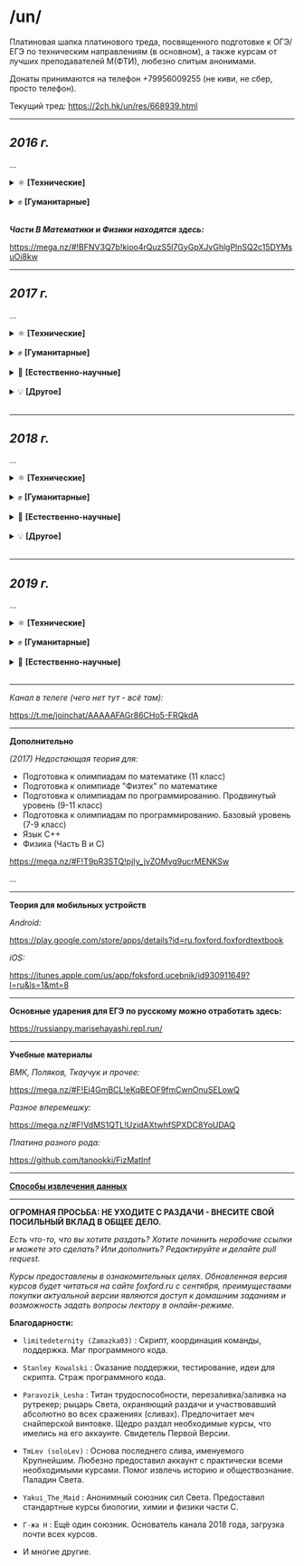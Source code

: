 ﻿# /un/

Платиновая шапка платинового треда, посвященного подготовке к ОГЭ/ЕГЭ по техническим направлениям (в основном), а также курсам от лучших преподавателей М(ФТИ), любезно слитым анонимами.

Донаты принимаются на телефон +79956009255 (не киви, не сбер, просто телефон).

Текущий тред: https://2ch.hk/un/res/668939.html

---

## **_2016 г._**

...

<details>
<summary>⚛️ <b>[Технические]</b></summary>

- [Математика. Подготовка к ЕГЭ. Часть С](https://unblocker.now.sh/?url=aHR0cHM6Ly9ydXRyYWNrZXIub3JnL2ZvcnVtL3ZpZXd0b3BpYy5waHA/dD01MjU3MjM1)

- [Физика. Подготовка к ЕГЭ. Часть С](https://unblocker.now.sh/?url=aHR0cHM6Ly9ydXRyYWNrZXIub3JnL2ZvcnVtL3ZpZXd0b3BpYy5waHA/dD01MjU3MjQ5)

- [Информатика. Экспресс-подготовка к ЕГЭ](https://unblocker.now.sh/?url=aHR0cHM6Ly9ydXRyYWNrZXIub3JnL2ZvcnVtL3ZpZXd0b3BpYy5waHA/dD01MjU3MjIw)

- [Алгебра. 10 класс](https://unblocker.now.sh/?url=aHR0cHM6Ly9ydXRyYWNrZXIub3JnL2ZvcnVtL3ZpZXd0b3BpYy5waHA/dD01NDI3MjU0)

- [Геометрия. 10 класс](https://unblocker.now.sh/?url=aHR0cHM6Ly9ydXRyYWNrZXIub3JnL2ZvcnVtL3ZpZXd0b3BpYy5waHA/dD01NDI5Mzcw)

</details>
<br>
<details>
<summary>✊ <b>[Гуманитарные]</b></summary>

- [Русский Язык. Подготовка к ЕГЭ. Сочинение](https://unblocker.now.sh/?url=aHR0cHM6Ly9ydXRyYWNrZXIub3JnL2ZvcnVtL3ZpZXd0b3BpYy5waHA/dD01MjU3MjYz)

- [Экспресс-курс. Учи английский легко.](https://cloud.mail.ru/public/6og2/YZeFbTwYT/)

</details>
<br>

**_Части B Математики и Физики находятся здесь:_**

https://mega.nz/#!BFNV3Q7b!kioo4rQuzS5l7GyGpXJyGhlgPlnSQ2c15DYMsuOi8kw

---

## **_2017 г._**

...

<details>
<summary>⚛️ <b>[Технические]</b></summary>

- [Подготовка к ОГЭ. Физика](https://unblocker.now.sh/?url=aHR0cHM6Ly9ydXRyYWNrZXIub3JnL2ZvcnVtL3ZpZXd0b3BpYy5waHA/dD01NDQ2NjMz)

- [Подготовка к олимпиадам. Математика. 9 класс](https://unblocker.now.sh/?url=aHR0cHM6Ly9ydXRyYWNrZXIub3JnL2ZvcnVtL3ZpZXd0b3BpYy5waHA/dD01NDQ2NjMy)

- [Экспресс-подготовка к ОГЭ. Физика](https://unblocker.now.sh/?url=aHR0cHM6Ly9ydXRyYWNrZXIub3JnL2ZvcnVtL3ZpZXd0b3BpYy5waHA/dD01NDQ2NjIx)

- [Подготовка к ОГЭ. Математика](https://unblocker.now.sh/?url=aHR0cHM6Ly9ydXRyYWNrZXIub3JnL2ZvcnVtL3ZpZXd0b3BpYy5waHA/dD01NDQ2NjM1)

- [Экспресс-подготовка к ОГЭ. Математика](https://unblocker.now.sh/?url=aHR0cHM6Ly9ydXRyYWNrZXIub3JnL2ZvcnVtL3ZpZXd0b3BpYy5waHA/dD01NDQ2NjIz)

- [Углубленный курс. Алгебра](https://unblocker.now.sh/?url=aHR0cHM6Ly9ydXRyYWNrZXIub3JnL2ZvcnVtL3ZpZXd0b3BpYy5waHA/dD01NDQ2NjI3)

- [Углубленный курс. Геометрия](https://unblocker.now.sh/?url=aHR0cHM6Ly9ydXRyYWNrZXIub3JnL2ZvcnVtL3ZpZXd0b3BpYy5waHA/dD01NDQ2NjI2)

- [Подготовка к олимпиадам "Физтех" по математике](https://unblocker.now.sh/?url=aHR0cHM6Ly9ydXRyYWNrZXIub3JnL2ZvcnVtL3ZpZXd0b3BpYy5waHA/dD01NDE4MTk2)

- [Подготовка к олимпиадам "Физтех" по физике](https://unblocker.now.sh/?url=aHR0cHM6Ly9ydXRyYWNrZXIub3JnL2ZvcnVtL3ZpZXd0b3BpYy5waHA/dD01NDQxMjQw)

- [Подготовка к олимпиадам по математике](https://unblocker.now.sh/?url=aHR0cHM6Ly9ydXRyYWNrZXIub3JnL2ZvcnVtL3ZpZXd0b3BpYy5waHA/dD01NDE4MTA4)

- [Подготовка к олимпиадам по физике](https://unblocker.now.sh/?url=aHR0cHM6Ly9ydXRyYWNrZXIub3JnL2ZvcnVtL3ZpZXd0b3BpYy5waHA/dD01NDQyNjg3)

- [Программирование (9-11 классы). Подготовка к олимпиадам, базовый уровень](https://unblocker.now.sh/?url=aHR0cHM6Ly9ydXRyYWNrZXIub3JnL2ZvcnVtL3ZpZXd0b3BpYy5waHA/dD01NDQ0NDM3)

- [Программирование (9-11 классы). Подготовка к олимпиадам, продвинутый уровень](https://unblocker.now.sh/?url=aHR0cHM6Ly9ydXRyYWNrZXIub3JnL2ZvcnVtL3ZpZXd0b3BpYy5waHA/dD01NDE3MzE0)

- [Математика. Подготовка к ЕГЭ / Часть С](https://unblocker.now.sh/?url=aHR0cHM6Ly9ydXRyYWNrZXIub3JnL2ZvcnVtL3ZpZXd0b3BpYy5waHA/dD01NDE3ODg2)

- [Математика. Экспресс-подготовка к ЕГЭ / Часть С](https://unblocker.now.sh/?url=aHR0cHM6Ly9ydXRyYWNrZXIub3JnL2ZvcnVtL3ZpZXd0b3BpYy5waHA/dD01NDQ0NTEw)

- [Математика. Экспресс-подготовка к ЕГЭ / Часть B](https://unblocker.now.sh/?url=aHR0cHM6Ly9ydXRyYWNrZXIub3JnL2ZvcnVtL3ZpZXd0b3BpYy5waHA/dD01NDQ0OTYw)

- [Физика. Экспресс-подготовка к ЕГЭ / Часть С](https://unblocker.now.sh/?url=aHR0cHM6Ly9ydXRyYWNrZXIub3JnL2ZvcnVtL3ZpZXd0b3BpYy5waHA/dD01NDQ0OTUz)

- [Физика. Экспресс-подготовка к ЕГЭ / Часть B](https://unblocker.now.sh/?url=aHR0cHM6Ly9ydXRyYWNrZXIub3JnL2ZvcnVtL3ZpZXd0b3BpYy5waHA/dD01NDQ0OTU0)

- [Информатика. Подготовка к ЕГЭ](https://unblocker.now.sh/?url=aHR0cHM6Ly9ydXRyYWNrZXIub3JnL2ZvcnVtL3ZpZXd0b3BpYy5waHA/dD01NDE3ODA3)

- [Изучение языков С и С++ / Язык С++](https://unblocker.now.sh/?url=aHR0cHM6Ly9ydXRyYWNrZXIub3JnL2ZvcnVtL3ZpZXd0b3BpYy5waHA/dD01NDE3ODI4)

- [Web-программирование](https://unblocker.now.sh/?url=aHR0cHM6Ly9ydXRyYWNrZXIub3JnL2ZvcnVtL3ZpZXd0b3BpYy5waHA/dD01NDE4NDM3)

- [Программирование на языке Python](https://unblocker.now.sh/?url=aHR0cHM6Ly9ydXRyYWNrZXIub3JnL2ZvcnVtL3ZpZXd0b3BpYy5waHA/dD01NDQ0NDIz)

</details>
<br>
<details>
<summary>✊ <b>[Гуманитарные]</b></summary>

- [Подготовка к ОГЭ. Обществознание](https://unblocker.now.sh/?url=aHR0cHM6Ly9ydXRyYWNrZXIub3JnL2ZvcnVtL3ZpZXd0b3BpYy5waHA/dD01NDQ2NjM0)

- [Подготовка к олимпиадам. Обществознание](https://unblocker.now.sh/?url=aHR0cHM6Ly9ydXRyYWNrZXIub3JnL2ZvcnVtL3ZpZXd0b3BpYy5waHA/dD01NDQ2NjMw)

- [Русский язык. Подготовка к ЕГЭ. Часть 1](https://unblocker.now.sh/?url=aHR0cHM6Ly9ydXRyYWNrZXIub3JnL2ZvcnVtL3ZpZXd0b3BpYy5waHA/dD01NDQ0NDA5)

- [Русский язык. Экспресс-подготовка к ЕГЭ. Часть 1](https://unblocker.now.sh/?url=aHR0cHM6Ly9ydXRyYWNrZXIub3JnL2ZvcnVtL3ZpZXd0b3BpYy5waHA/dD01NDQ0OTU3)

- [Русский язык. Сочинение. Экспресс-подготовка к ЕГЭ](https://unblocker.now.sh/?url=aHR0cHM6Ly9ydXRyYWNrZXIub3JnL2ZvcnVtL3ZpZXd0b3BpYy5waHA/dD01NDQ0NDQ5)

- [Английский язык. Подготовка к ЕГЭ](https://unblocker.now.sh/?url=aHR0cHM6Ly9ydXRyYWNrZXIub3JnL2ZvcnVtL3ZpZXd0b3BpYy5waHA/dD01NDQ0NDE5)

- [Английский язык. Экспресс-подготовка к ЕГЭ](https://unblocker.now.sh/?url=aHR0cHM6Ly9ydXRyYWNrZXIub3JnL2ZvcnVtL3ZpZXd0b3BpYy5waHA/dD01NDQ0NDM0)

- [Стань сильнее. Pre-Intermediate (A2-B1)](https://unblocker.now.sh/?url=aHR0cHM6Ly9ydXRyYWNrZXIub3JnL2ZvcnVtL3ZpZXd0b3BpYy5waHA/dD01NDQ0NDEy)

- [Обществознание. Экспресс-подготовка к ЕГЭ](https://unblocker.now.sh/?url=aHR0cHM6Ly9ydXRyYWNrZXIub3JnL2ZvcnVtL3ZpZXd0b3BpYy5waHA/dD01NDQ0MzA3)

- [Обществознание. Подготовка к ЕГЭ](https://unblocker.now.sh/?url=aHR0cHM6Ly9ydXRyYWNrZXIub3JnL2ZvcnVtL3ZpZXd0b3BpYy5waHA/dD01NDQ0MzAz)

- [Обществознание. Подготовка к олимпиадам](https://mega.nz/#F!Vv4AmCpS!ClUpGarpD8yXyrx1MEoeLQ)

- [История. Подготовка к ЕГЭ](https://mega.nz/#F!NyxmnDzT!x9kTW9VsdY28oCT4KvNBBA)

</details>
<br>
<details>
<summary>🔬 <b>[Естественно-научные]</b></summary>

- [Биология. Подготовка к ЕГЭ](https://unblocker.now.sh/?url=aHR0cHM6Ly9ydXRyYWNrZXIub3JnL2ZvcnVtL3ZpZXd0b3BpYy5waHA/dD01NDM4ODA1)

- [Биология. Экспресс-подготовка к ЕГЭ](https://unblocker.now.sh/?url=aHR0cHM6Ly9ydXRyYWNrZXIub3JnL2ZvcnVtL3ZpZXd0b3BpYy5waHA/dD01NDQ0NDE0)

- [Биология. Подготовка к олимпиадам](https://unblocker.now.sh/?url=aHR0cHM6Ly9ydXRyYWNrZXIub3JnL2ZvcnVtL3ZpZXd0b3BpYy5waHA/dD01NDQ1MDA1)

- [Химия. Подготовка к ЕГЭ](https://unblocker.now.sh/?url=aHR0cHM6Ly9ydXRyYWNrZXIub3JnL2ZvcnVtL3ZpZXd0b3BpYy5waHA/dD01NDQxMTE4)

- [Химия. Подоготовка к олимпиадам](https://unblocker.now.sh/?url=aHR0cHM6Ly9ydXRyYWNrZXIub3JnL2ZvcnVtL3ZpZXd0b3BpYy5waHA/dD01NDQ0NDI2)

- [Химия. Экспресс-подготовка к ЕГЭ](https://unblocker.now.sh/?url=aHR0cHM6Ly9ydXRyYWNrZXIub3JnL2ZvcnVtL3ZpZXd0b3BpYy5waHA/dD01NDQ0NTAw)

</details>
<br>
<details>
<summary>💡 <b>[Другое]</b></summary>

- [Словесность. Работа с информацией](https://unblocker.now.sh/?url=aHR0cHM6Ly9ydXRyYWNrZXIub3JnL2ZvcnVtL3ZpZXd0b3BpYy5waHA/dD01NDQ2ODMy)

- -

</details>
<br>

---

## **_2018 г._**

...

<details>
<summary>⚛️ <b>[Технические]</b></summary>

- [Подготовка к ОГЭ. Математика. 9 класс](https://cloud.mail.ru/public/95XE/g3e1XZCrE)

- Подготовка к олимпиадам. Математика. 9 класс:

  - [Видео](https://mega.nz/#F!br4g1CRb!Yi_hw2wmK4BPe7fXCQmA4Q)
  - [Д/З](https://yadi.sk/d/dNIoDTyW3ajwh7)

- [Подготовка к ОГЭ. Физика. 9 класс](https://mega.nz/#F!qfxHUA7I!vV1DaKK0-tUVxo4ocBBA3A)

- [Геометрия. Углубленный уровень. 10 класс](https://yadi.sk/d/-Rv0BQU-3aYjgM)

- Подготовка к ЕГЭ. Математика. 10 класс:

  - [Видео](https://mega.nz/#F!vagE3aCa!i20C7ttAZavCPhe4SAfqeg)
  - [Д/З](https://yadi.sk/d/Ij3LuPWs3aUjTn)

- Подготовка к ЕГЭ. Математика. C-часть:

  - [Презентации](https://mega.nz/#F!HXgwTLzQ!5VgTKJvGKh_3VxfNctx9HQ)
  - [Видео](https://mega.nz/#F!Ln40BSpa!ciyrGIRZhD6vsn-x0EMUUA)
  - [Д/З](https://yadi.sk/d/ll2e8ATk3a3xPB)

- Экспресс-подготовка к ЕГЭ. Математика. В-часть.

- Экспресс-подготовка к ЕГЭ. Математика. С-часть.

- Физика. Подготовка к ЕГЭ. С-часть:

  - [Презентации](https://mega.nz/#F!bOp2FbrJ!eR7EbmgcBX82xEVJZpY4QA)
  - [Видео](https://mega.nz/#F!vrhllCKB!Mo5ebF8JJGsULfJgu3f9Lg)
  - [Д/З](https://mega.nz/#F!nWJAHQDI!mjP9Z_C7LuSTgkZW0Nm-0w)

- [Физика. Экспресс-подготовка к ЕГЭ. С-часть](https://yadi.sk/d/JCp76aCp3aVxHd)

- [Физика. Экспресс-подготовка к ЕГЭ. В-часть](https://yadi.sk/d/jlvSYm5t3aVhqQ)

- [Математика. Подготовка к олимпиаде Физтех](https://yadi.sk/d/PFwGVYZn3aWX9x)

- Курс подготовки к олимпиадам «Ломоносов», ОММО, ПВГ по математике:

  - [Теория](https://cloud.mail.ru/public/26aB/YRvzhyJe1)
  - [Видео](https://mega.nz/#F!ezxWSCaL!3XPe3dRspzkoL74uVz_tLg)

- Физика. Подготовка к олимпиаде Физтех:

  - [Видео](https://mega.nz/#F!XWBAHQLZ!bFdDHnqx1uUq0h7gLxdfxw)
  - [Д/З](https://yadi.sk/d/h7kaU9Mj3a5fGa)

- Физика. Подготовка к олимпиадам. 10 класс:

  - [Видео](https://mega.nz/#F!nvhniQxD!5p07SQGsfjOGsZ0T-A2u1w)
  - [Д/З](https://yadi.sk/d/BzMMJBXl3aNgiv)

- [Физика. Подготовка к олимпиадам. 9 класс](https://yadi.sk/d/DNN651RR3aC5Qa)

- [Физика. Подготовка к олимпиадам. 8 класс](https://yadi.sk/d/eum01uh1tzdlcw)

- Информатика. Подготовка к ЕГЭ.

- [Информатика. Подготовка к олимпиадам](https://mega.nz/#F!zS431KpL!9J9wwxYsf49aw5Jbd-Py4Q)

- Мини-курс по математике "Векторный метод в пространстве"

- Мини-курс по математике "Логарифм и экспонента"

- [Мини-курс по математике "Теория вероятностей"](https://cloud.mail.ru/public/99iR/ydhDPcVQm)

- [Мини-курс по математике "Сравнения по модулю"](https://cloud.mail.ru/public/4qPd/N65dNQCNP)

- [Интенсивный курс по математике "Задачи с параметрами на ЕГЭ"](https://yadi.sk/d/Ban_jjxM3WbeQY)

- [Интенсивный курс по математике "Задачи по теории чисел на ЕГЭ"](https://yadi.sk/d/LfusFOrL3WbkxS)

- Мини-курс по физике "Магнетизм и электромагнитная индукция":

  - [Видео](https://yadi.sk/d/qTfLE88L3WYDwV)
  - [Д/З](https://mega.nz/#F!Di5HWB5C!6qxfCkgSms6ulB-EzThz7w)

- Мини-курс по физике "Метод потенциалов":

  - [Видео](https://cloud.mail.ru/public/9ksB/xhg2QYGsx)
  - [Д/З](https://yadi.sk/d/2pezugnf3aXrUR)

- [Мини-курс по физике "Олимпиадная механика"](https://cloud.mail.ru/public/2Eu5/zkaih3SBm)

- [Мини-курс по физике "Эксперементальный практикум по гидростатике"](https://cloud.mail.ru/public/F8Pi/TuJj8LMxm)

- [Мини-курс по физике "Эксперементальный практикум по тепловым и электрическим явлениям"](https://cloud.mail.ru/public/5vvV/qWLiAi5kx)

- Мини-курс по физике "Разные подходы к решению задач по гидростатике":

  - [Видео](https://cloud.mail.ru/public/JZCp/p3eiaBapy)
  - [Д/З](https://yadi.sk/d/oWVeHXOp3aXrUh)

- [Курс по программированию в среде "Swift Playgrounds"](https://yadi.sk/d/JMhZwtQO3Uf9aU)

- Язык Python

- [Язык С++](https://mega.nz/#F!f3ZlwYIJ!5Mc6LPZv4Z-eHkXcqZJ4Yw)

</details>
<br>
<details>
<summary>✊ <b>[Гуманитарные]</b></summary>

- [Подготовка к ОГЭ. Русский язык. 9 класс](https://cloud.mail.ru/public/Lrgj/hEMedDyVS)

- [Подготовка к олимпиадам. Русский язык. 8-11 класс](https://mega.nz/#F!DWhgXaLC!gxoZCsPOOK-0dI6kwiK_ug)

- [Курс подготовки к написанию сочинений и изложений на ОГЭ и ГВЭ 9 класс](https://cloud.mail.ru/public/GfZf/EKm5vTgbJ)

- Английский язык. Подготовка к ЕГЭ.

- [Русский язык. Экспресс-курс по подготовке к сочинению.](https://yadi.sk/d/P1Dv8v2V3WurE3)

- Русский язык. Подготовка к декабрьскому сочинению.

- [Русский язык. 1 часть.](https://cloud.mail.ru/public/151p/52H17pYrV)

- Русский язык. 1 часть - Экспресс.

- Литература. 11 класс:

  - [Видео 1](https://cloud.mail.ru/public/fW2v/tmUfA3VjJ)
  - [Видео 2](https://cloud.mail.ru/public/DVTH/vwQo4AP2P)

- [История. Подготовка к ЕГЭ.](https://mega.nz/#F!zzxk1C7C!EI3o8bquUt8cmYUOjxHHZQ)

- [История. Подготовка к ОГЭ.](https://cloud.mail.ru/public/Esxr/wePkYv1XB)

- [Подготовка к олимпиадам по праву](https://yadi.sk/d/j5coXPRF3X2dwV)

- [Обществознание. Подготовка к ЕГЭ.](https://drive.google.com/drive/u/4/folders/1LQL1AYK5R0ZmqCUagDFPq8UWz2knyh1E)

- [Обществознание. Подготовка к ОГЭ.](https://cloud.mail.ru/public/EB4p/2sQ3aiwiw)

- Обществознание. Подготовка к олимпиадам:

  - [Видео](https://yadi.sk/d/ZvZKfGJC3YtGQi)
  - [Материалы](https://yadi.sk/d/5O-mW7i63ajfhX)

</details>
<br>
<details>
<summary>🔬 <b>[Естественно-научные]</b></summary>

- [Химия. Подготовка к ЕГЭ](https://yadi.sk/d/YdnVWd7H3aWR4C)

- [Химия. Экспресс-подготовка к ЕГЭ](https://yadi.sk/d/kiXwNckX3ZBKeC)

- [Биология. Подготовка к ЕГЭ](https://yadi.sk/d/3rtloxF43aVTnp)

</details>
<br>
<details>
<summary>💡 <b>[Другое]</b></summary>

- [Финансовая грамотность и современные платежные технологии](https://yadi.sk/d/gcrg9MWI3Wveax)

- [Шахматы - Начальный уровень](https://cloud.mail.ru/public/2z81/zTmxF1w9t)

- [Серия курсов "Эмоциональный интеллект" - "Научиться учиться" и "Навыки будущего"](https://cloud.mail.ru/public/ESjC/XxmDqZGsj)

- [Основы информатики и программирования](https://cloud.mail.ru/public/DQUN/ZV3K6kVQ7)

- [Эффективное мышление на основе ТРИЗ. 7-8 класс](https://cloud.mail.ru/public/AS7U/SsBGoVsJx)

</details>
<br>

---

## **_2019 г._**

...

<details>
<summary>⚛️ <b>[Технические]</b></summary>
    
- [Подготовка к олимпиадам "Физтех", "Росатом", "Ломоносов" по физике](https://mega.nz/#F!phNGGCSA!bOnNCKQqNFRuuCC6C2ceRQ)

- [Подготовка к олимпиаде "Физтех" по математике](https://mega.nz/#F!LO5ThIyJ!O2bAf058daQ_z57fXxhpyQ)

- [Математика. Подготовка к ЕГЭ. Часть С](https://mega.nz/#F!IZ9CDarJ!ol_8oe2BQRSWz6L3_ps8IA)

- [Математика. Подготовка к ЕГЭ. Часть Б](https://unblocker.now.sh/?url=aHR0cHM6Ly9ydXRyYWNrZXIub3JnL2ZvcnVtL3ZpZXd0b3BpYy5waHA/cD03NzU0NjE5MQ==)

- [Мини-курс по математике "Векторный метод в пространстве"](https://yadi.sk/d/VpO8uoXWqzfwVg)

- [Мини-курс по математике "Логарифм и экспонента"](https://yadi.sk/d/ZjwU9gwjjsRP3g)

- [Интенсивный курс по математике "Задачи с параметрами на ЕГЭ"](https://yadi.sk/d/KBOGGfuw4EGfkA)

- [Интенсивный курс по математике "Задачи по теории чисел на ЕГЭ"](https://yadi.sk/d/p5EdqMRD8xLZBA)

- [Мини-курс по физике "Магнетизм и электромагнитная индукция"](https://mega.nz/#F!ckkhTIRY!D0WREaqE2jCCk8op0BfDfw)

- [Физика. Подготовка к ЕГЭ. Часть С](https://yadi.sk/d/xjco_AKXdTx99A)

- [Физика. Подготовка к ЕГЭ. Часть Б](https://yadi.sk/d/1oARnGevJVwAew)

- [Информатика. Экспресс-подготовка к ЕГЭ](https://t.me/joinchat/AAAAAEZLIl-XWzOC5SIpEw)

- [Информатика. Подготовка к ЕГЭ](https://mega.nz/#F!M0sWlSyK!x2o0BcBymqJ9yEF54WnIZw)

- [Язык Python для начинающих](https://t.me/joinchat/AAAAAFFbpvBSQ0NRqvYK3g)

</details>
<br>
<details>
<summary>✊ <b>[Гуманитарные]</b></summary>

- Русский Язык. Подготовка к ЕГЭ. Часть 1.

- [Подготовка к олимпиадам и международным экзаменам по английскому языку](https://mega.nz/#F!S3oCSIhC!AXXh5rl-Tt5vvZTlQ0rYhA)

</details>
<br>
<details>
<summary>🔬 <b>[Естественно-научные]</b></summary>

- [Химия. Подготовка к ЕГЭ](https://unblocker.now.sh/?url=aHR0cHM6Ly9ydXRyYWNrZXIub3JnL2ZvcnVtL3ZpZXd0b3BpYy5waHA/dD01NzQ2MTAw)

- []()

</details>
<br>

---

_Канал в телеге (чего нет тут - всё там):_

https://t.me/joinchat/AAAAAFAGr86CHo5-FRQkdA

---

**Дополнительно**

_(2017) Недостающая теория для:_

- Подготовка к олимпиадам по математике (11 класс)
- Подготовка к олимпиаде "Физтех" по математике
- Подготовка к олимпиадам по программированию. Продвинутый уровень (9-11 класс)
- Подготовка к олимпиадам по программированию. Базовый уровень (7-9 класс)
- Язык С++
- Физика (Часть В и С)

https://mega.nz/#F!T9pR3STQ!pjIy_jvZOMvg9ucrMENKSw

...

---

**Теория для мобильных устройств**

_Android:_

https://play.google.com/store/apps/details?id=ru.foxford.foxfordtextbook

_iOS:_

https://itunes.apple.com/us/app/foksford.ucebnik/id930911649?l=ru&ls=1&mt=8

---

**Основные ударения для ЕГЭ по русскому можно отработать здесь:**

https://russianpy.marisehayashi.repl.run/

---

**Учебные материалы**

_ВМК, Поляков, Ткаучук и прочее:_

https://mega.nz/#F!Ei4GmBCL!eKqBEOF9fmCwnOnuSELowQ

_Разное вперемешку:_

https://mega.nz/#F!VdMS1QTL!UzidAXtwhfSPXDC8YoUDAQ

_Платина разного рода:_

https://github.com/tanookki/FizMatInf

---

[**Способы извлечения данных**](https://github.com/limitedeternity/foxford_courses/tree/master/foxford_downloader/hw%20%2B%20video)

---

**ОГРОМНАЯ ПРОСЬБА: НЕ УХОДИТЕ С РАЗДАЧИ - ВНЕСИТЕ СВОЙ ПОСИЛЬНЫЙ ВКЛАД В ОБЩЕЕ ДЕЛО.**

_Есть что-то, что вы хотите раздать? Хотите починить нерабочие ссылки и можете это сделать? Или дополнить? Редактируйте и делайте pull request._

_Курсы предоставлены в ознакомительных целях. Обновленная версия курсов будет читаться на сайте foxford.ru с сентября, преимуществами покупки актуальной версии являются доступ к домашним заданиям и возможность задать вопросы лектору в онлайн-режиме._

**Благодарности:**

- `limitedeternity (Zamazka03)` : Скрипт, координация команды, поддержка. Маг программного кода.

- `Stanley Kowalski` : Оказание поддержки, тестирование, идеи для скрипта. Страж программного кода.

- `Paravozik_Lesha` : Титан трудоспособности, перезаливка/заливка на рутрекер; рыцарь Света, охраняющий раздачи и участвовавший абсолютно во всех сражениях (сливах). Предпочитает меч снайперской винтовке. Щедро раздал необходимые курсы, что имелись на его аккаунте. Свидетель Первой Версии.

- `TmLev (soloLev)` : Основа последнего слива, именуемого Крупнейшим. Любезно предоставил аккаунт с практически всеми необходимыми курсами.
  Помог извлечь историю и обществознание. Паладин Света.

- `Yakui_The_Maid` : Анонимный союзник сил Света. Предоставил стандартные курсы биологии, химии и физики части С.

- `Г-жа Н` : Ещё один союзник. Основатель канала 2018 года, загрузка почти всех курсов.

- И многие другие.
